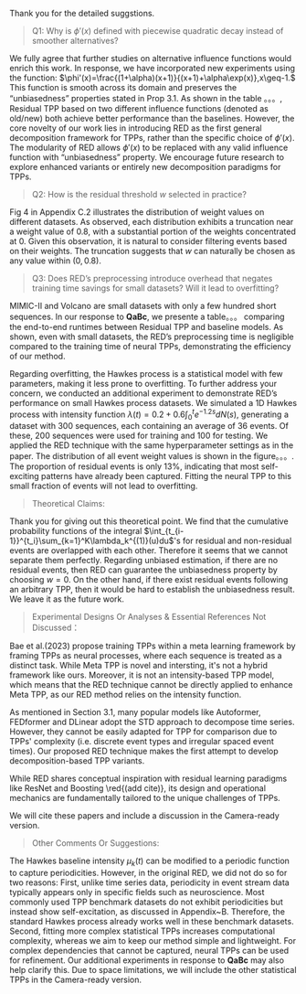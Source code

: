 Thank you for the detailed suggstions.

>Q1: Why is $\phi'(x)$ defined with piecewise quadratic decay instead of smoother alternatives?

We fully agree that further studies on alternative influence functions would enrich this work. In response, we have incorporated new experiments using the function: $\phi'(x)=\frac{(1+\alpha)(x+1)}{(x+1)+\alpha\exp(x)},x\geq-1.$ This function is smooth across its domain and preserves the “unbiasedness” properties stated in Prop 3.1. As shown in the table 。。。, Residual TPP based on two different influence functions (denoted as old/new) both achieve better performance than the baselines. However, the core novelty of our work lies in introducing RED as the first general decomposition framework for TPPs, rather than the specific choice of $\phi'(x)$. The modularity of RED allows $\phi'(x)$ to be replaced with any valid influence function with “unbiasedness” property. We encourage future research to explore enhanced variants or entirely new decomposition paradigms for TPPs.

>Q2: How is the residual threshold $w$ selected in practice?

Fig 4 in Appendix C.2 illustrates the distribution of weight values on different datasets. As observed, each distribution exhibits a truncation near a weight value of 0.8, with a substantial portion of the weights concentrated at 0.
Given this observation, it is natural to consider filtering events based on their weights. The truncation suggests that $w$ can naturally be chosen as any value within $(0,0.8)$.

>Q3: Does RED’s preprocessing introduce overhead that negates training time savings for small datasets? Will it lead to overfitting?

MIMIC-II and Volcano are small datasets with only a few hundred short sequences. In our response to **QaBc**, we presente a table。。。 comparing the end-to-end runtimes between Residual TPP and baseline models. As shown, even with small datasets, the RED’s preprocessing time is negligible compared to the training time of neural TPPs, demonstrating the efficiency of our method.

Regarding overfitting, the Hawkes process is a statistical model with few parameters, making it less prone to overfitting. To further address your concern, we conducted an additional experiment to demonstrate RED’s performance on small Hawkes process datasets. We simulated a 1D Hawkes process with intensity function $\lambda(t)=0.2+0.6\int_0^te^{-1.2s}dN(s)$, generating a dataset with 300 sequences, each containing an average of 36 events. Of these, 200 sequences were used for training and 100 for testing. We applied the RED technique with the same hyperparameter settings as in the paper. The distribution of all event weight values is shown in the figure。。。. The proportion of residual events is only 13%, indicating that most self-exciting patterns have already been captured. Fitting the neural TPP to this small fraction of events will not lead to overfitting.

>Theoretical Claims:

Thank you for giving out this theoretical point. We find that the cumulative probability functions of the integral $\int_{t_{i-1}}^{t_i}\sum_{k=1}^K\lambda_k^{(1)}(u)du$'s for residual and non-residual events are overlapped with each other. Therefore it seems that we cannot separate them perfectly. Regarding unbiased estimation, if there are no residual events, then RED can guarantee the unbiasedness property by choosing $w=0$. On the other hand, if there exist residual events following an arbitrary TPP, then it would be hard to establish the unbiasedness result. We leave it as the future work.

>Experimental Designs Or Analyses & Essential References Not Discussed：

Bae et al.(2023) propose training TPPs within a meta learning framework by framing TPPs as neural processes, where each sequence is treated as a distinct task. While Meta TPP is novel and intersting, it's not a hybrid framework like ours. Moreover, it is not an intensity-based TPP model, which means that the RED technique cannot be directly applied to enhance Meta TPP, as our RED method relies on the intensity function.

As mentioned in Section 3.1, many popular models like Autoformer, FEDformer and DLinear adopt the STD approach to decompose time series. However, they cannot be easily adapted for TPP for comparison due to TPPs' complexity (i.e. discrete event types and irregular spaced event times). Our proposed RED technique makes the first attempt to develop decomposition-based TPP variants.

While RED shares conceptual inspiration with residual learning paradigms like ResNet and Boosting \red{(add cite)}, its design and operational mechanics are fundamentally tailored to the unique challenges of TPPs. 

We will cite these papers and include a discussion in the Camera-ready version.

>Other Comments Or Suggestions:

The Hawkes baseline intensity $\mu_k(t)$ can be modified to a periodic function to capture periodicities. However, in the original RED, we did not do so for two reasons: First, unlike time series data, periodicity in event stream data typically appears only in specific fields such as neuroscience. Most commonly used TPP benchmark datasets do not exhibit periodicities but instead show self-excitation, as discussed in Appendix~B. Therefore, the standard Hawkes process already works well in these benchmark datasets. Second, fitting more complex statistical TPPs increases computational complexity, whereas we aim to keep our method simple and lightweight. For complex dependencies that cannot be captured, neural TPPs can be used for refinement. Our additional experiments in response to **QaBc** may also help clarify this. Due to space limitations, we will include the other statistical TPPs in the Camera-ready version.
